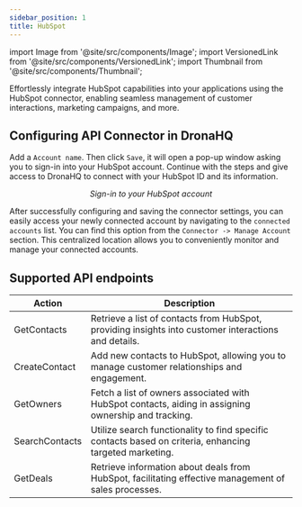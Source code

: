 ```yaml
---
sidebar_position: 1
title: HubSpot
---
```

import Image from '@site/src/components/Image';
import VersionedLink from '@site/src/components/VersionedLink';
import Thumbnail from '@site/src/components/Thumbnail';

Effortlessly integrate HubSpot capabilities into your applications using the HubSpot connector, enabling seamless management of customer interactions, marketing campaigns, and more.

## Configuring API Connector in DronaHQ

Add a `Account name`. Then click `Save`, it will open a pop-up window asking you to sign-in into your HubSpot account. Continue with the steps and give access to DronaHQ to connect with your HubSpot ID and its information.


<figure>
  <Thumbnail src="/img/reference/connectors/hubspot/signin.png" alt="Sign-in to your HubSpot account" />
  <figcaption align = "center"><i>Sign-in to your HubSpot account</i></figcaption>
</figure>


After successfully configuring and saving the connector settings, you can easily access your newly connected account by navigating to the `connected accounts` list. You can find this option from the `Connector -> Manage Account` section. This centralized location allows you to conveniently monitor and manage your connected accounts.


## Supported API endpoints

| Action          | Description                                                                                              |
|-----------------|----------------------------------------------------------------------------------------------------------|
| GetContacts     | Retrieve a list of contacts from HubSpot, providing insights into customer interactions and details.    |
| CreateContact   | Add new contacts to HubSpot, allowing you to manage customer relationships and engagement.            |
| GetOwners       | Fetch a list of owners associated with HubSpot contacts, aiding in assigning ownership and tracking.  |
| SearchContacts  | Utilize search functionality to find specific contacts based on criteria, enhancing targeted marketing.|
| GetDeals        | Retrieve information about deals from HubSpot, facilitating effective management of sales processes.  |